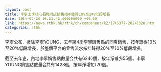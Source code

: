```yaml
---
layout: post
title: 李寧上季核心品牌同店銷售按年錄得10%至20%低段增長
date: 2024-03-20 08:21:42.000000000 +08:00
link: https://news.rthk.hk/rthk/ch/component/k2/1745377-20240320.htm
categories: rthk
---
```


李寧公布，撇除李寧YOUNG，去年第4季李寧銷售點的同店銷售，按年錄得10%至20%低段增長，於整個平台的零售流水按年錄得20%至30%低段增長。

截至去年底，內地李寧銷售點數量合共有6240個，按年淨減少55個。李寧YOUNG銷售點數量合共有1428個，按年淨增加120個。
